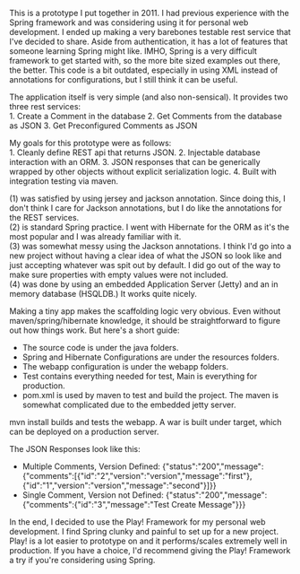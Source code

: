 This is a prototype I put together in 2011. I had previous experience with the Spring framework and was considering using it for personal web development. I ended up making a very barebones testable rest service that I've decided to share. Aside from authentication, it has a lot of features that someone learning Spring might like. IMHO, Spring is a very difficult framework to get started with, so the more bite sized examples out there, the better. This code is a bit outdated, especially in using XML instead of annotations for configurations, but I still think it can be useful.
  
The application itself is very simple (and also non-sensical). It provides two three rest services:  
	1. Create a Comment in the database
	2. Get Comments from the database as JSON
	3. Get Preconfigured Comments as JSON

My goals for this prototype were as follows:  
	1. Cleanly define REST api that returns JSON.
	2. Injectable database interaction with an ORM.
	3. JSON responses that can be generically wrapped by other objects without explicit serialization logic.
	4. Built with integration testing via maven.

(1) was satisfied by using jersey and jackson annotation. Since doing this, I don't think I care for Jackson annotations, but I do like the annotations for the REST services.  
(2) is standard Spring practice. I went with Hibernate for the ORM as it's the most popular and I was already familiar with it.  
(3) was somewhat messy using the Jackson annotations. I think I'd go into a new project without having a clear idea of what the JSON so look like and just accepting whatever was spit out by default. I did go out of the way to make sure properties with empty values were not included.  
(4) was done by using an embedded Application Server (Jetty) and an in memory database (HSQLDB.) It works quite nicely.  

Making a tiny app makes the scaffolding logic very obvious.   Even without maven/spring/hibernate knowledge, it should be straightforward to figure out how things work. But here's a short guide:  

- The source code is under the java folders.  
- Spring and Hibernate Configurations are under the resources folders.  
- The webapp configuration is under the webapp folders.  
- Test contains everything needed for test, Main is everything for production.  
- pom.xml is used by maven to test and build the project. The maven is somewhat complicated due to the embedded jetty server.  

mvn install builds and tests the webapp.  A war is built under target, which can be deployed on a production server.  

The JSON Responses look like this:  
- Multiple Comments, Version Defined: {"status":"200","message":{"comments":[{"id":"2","version":"version","message":"first"},{"id":"1","version":"version","message":"second"}]}}
- Single Comment, Version not Defined: {"status":"200","message":{"comments":{"id":"3","message":"Test Create Message"}}}

In the end, I decided to use the Play! Framework for my personal web development. I find Spring clunky and painful to set up for a new project. Play! is a lot easier to prototype on and it performs/scales extremely well in production. If you have a choice, I'd recommend giving the Play! Framework a try if you're considering using Spring.